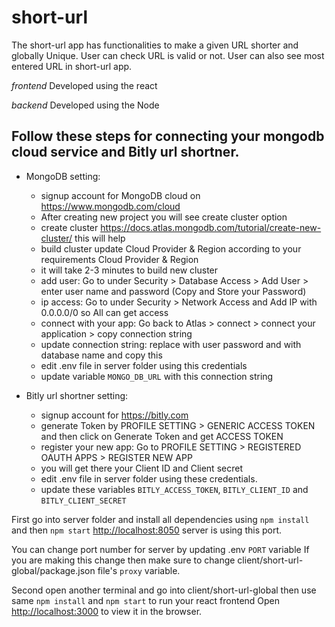 # short-url

The short-url app has functionalities to make a given URL shorter and globally Unique. 
User can  check URL is valid or not.
User can also see most entered URL in short-url app.

*frontend*
Developed using the react

*backend*
Developed using the Node

## Follow these steps for connecting your mongodb cloud service and Bitly url shortner.

* MongoDB setting:
  * signup account for MongoDB cloud on https://www.mongodb.com/cloud
  * After creating new project you will see create cluster option 
  * create cluster https://docs.atlas.mongodb.com/tutorial/create-new-cluster/ this will help
  * build cluster update Cloud Provider & Region according to your requirements Cloud Provider & Region
  * it will take 2-3 minutes to build new cluster
  * add user: Go to under Security > Database Access > Add User > enter user name and password (Copy and Store your Password)
  * ip access: Go to under Security > Network Access and Add IP with 0.0.0.0/0 so All can get access
  * connect with your app: Go back to Atlas > connect > connect your application > copy connection string
  * update connection string: replace <password> with user password and <dbname> with database name  and copy this
  * edit .env file in server folder using this credentials
  * update variable `MONGO_DB_URL` with this connection string

* Bitly url shortner setting:
  * signup account for https://bitly.com
  * generate Token by PROFILE SETTING > GENERIC ACCESS TOKEN and then click on Generate Token and get ACCESS TOKEN
  * register your new app: Go to PROFILE SETTING > REGISTERED OAUTH APPS > REGISTER NEW APP
  * you will get there your Client ID and Client secret
  * edit .env file in server folder using these credentials. 
  * update these variables `BITLY_ACCESS_TOKEN`, `BITLY_CLIENT_ID` and `BITLY_CLIENT_SECRET`
  
First go into server folder and install all dependencies using `npm install` and then `npm start`
[http://localhost:8050](http://localhost:8050) server is using this port. 

You can change port number for server by updating .env `PORT` variable
If you are making this change then make sure to change client/short-url-global/package.json file's `proxy` variable.

Second open another terminal and go into client/short-url-global then use same `npm install` and `npm start` to run your react frontend
Open [http://localhost:3000](http://localhost:3000) to view it in the browser.

